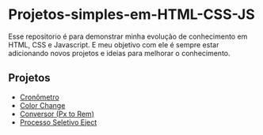# Projetos-simples-em-HTML-CSS-JS
Esse repositorio é para demonstrar minha evolução de conhecimento em HTML, CSS e Javascript.
E meu objetivo com ele é sempre estar adicionando novos projetos e ideias para melhorar o conhecimento.

## Projetos
- [Cronômetro](https://jorgerocha001.github.io/Projetos-simples-em-HTML-CSS-JS/Cronometro/)
- [Color Change](https://jorgerocha001.github.io/Projetos-simples-em-HTML-CSS-JS/colorChange(HTML,CSS,JS))
- [Conversor (Px to Rem)](https://jorgerochad001.github.io/Projetos-simples-em-HTML-CSS-JS/conversorDeMedidas)
- [Processo Seletivo Eject](https://jorgerochad001.github.io/Projetos-simples-em-HTML-CSS-JS/siteProcessoSeletivoEject)
